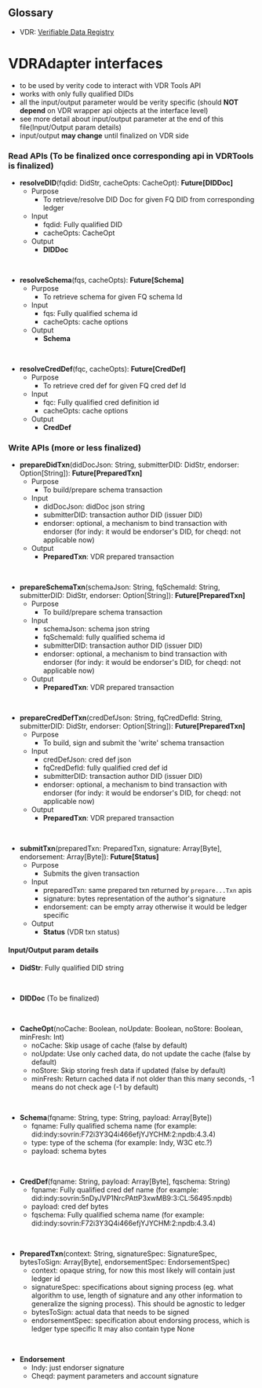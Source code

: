 ## Glossary
  * VDR: [Verifiable Data Registry](https://gitlab.com/evernym/verity/vdr-tools)
  
# VDRAdapter interfaces
  * to be used by verity code to interact with VDR Tools API
  * works with only fully qualified DIDs
  * all the input/output parameter would be verity specific (should **NOT depend** on VDR wrapper api objects at the interface level) 
  * see more detail about input/output parameter at the end of this file(Input/Output param details)
  * input/output **may change** until finalized on VDR side


### Read APIs (To be finalized once corresponding api in VDRTools is finalized)
* **resolveDID**(fqdid: DidStr, cacheOpts: CacheOpt): **Future[DIDDoc]**
  * Purpose
    * To retrieve/resolve DID Doc for given FQ DID from corresponding ledger
  * Input
    * fqdid: Fully qualified DID
    * cacheOpts: CacheOpt
  * Output
    * **DIDDoc**

<br/>

* **resolveSchema**(fqs, cacheOpts): **Future[Schema]**
  * Purpose
    * To retrieve schema for given FQ schema Id
  * Input
    * fqs: Fully qualified schema id
    * cacheOpts: cache options
  * Output
    * **Schema**

<br/>

* **resolveCredDef**(fqc, cacheOpts): **Future[CredDef]**
  * Purpose
    * To retrieve cred def for given FQ cred def Id
  * Input
    * fqc: Fully qualified cred definition id
    * cacheOpts: cache options
  * Output
      * **CredDef**


### Write APIs (more or less finalized)

* **prepareDidTxn**(didDocJson: String, submitterDID: DidStr, endorser: Option[String]): **Future[PreparedTxn]**
  * Purpose
    * To build/prepare schema transaction
  * Input
    * didDocJson: didDoc json string
    * submitterDID: transaction author DID (issuer DID)
    * endorser: optional, a mechanism to bind transaction with endorser
                (for indy: it would be endorser's DID, for cheqd: not applicable now)
  * Output
    * **PreparedTxn**: VDR prepared transaction

<br/>

* **prepareSchemaTxn**(schemaJson: String, fqSchemaId: String, submitterDID: DidStr, endorser: Option[String]): **Future[PreparedTxn]**
  * Purpose
    * To build/prepare schema transaction
  * Input
    * schemaJson: schema json string
    * fqSchemaId: fully qualified schema id
    * submitterDID: transaction author DID (issuer DID) 
    * endorser: optional, a mechanism to bind transaction with endorser 
                (for indy: it would be endorser's DID, for cheqd: not applicable now)
  * Output
    * **PreparedTxn**: VDR prepared transaction
    
<br/>

* **prepareCredDefTxn**(credDefJson: String, fqCredDefId: String, submitterDID: DidStr, endorser: Option[String]): **Future[PreparedTxn]**
  * Purpose
    * To build, sign and submit the 'write' schema transaction
  * Input
    * credDefJson: cred def json
    * fqCredDefId: fully qualified cred def id
    * submitterDID: transaction author DID (issuer DID)
    * endorser: optional, a mechanism to bind transaction with endorser
                (for indy: it would be endorser's DID, for cheqd: not applicable now)
  * Output
    * **PreparedTxn**: VDR prepared transaction

<br/>

* **submitTxn**(preparedTxn: PreparedTxn, signature: Array[Byte], endorsement: Array[Byte]): **Future[Status]**
  * Purpose
    * Submits the given transaction
  * Input
    * preparedTxn: same prepared txn returned by `prepare...Txn` apis
    * signature: bytes representation of the author's signature
    * endorsement: can be empty array otherwise it would be ledger specific
  * Output
    * **Status** (VDR txn status)


#### Input/Output param details
* **DidStr**: Fully qualified DID string


<br/>

* **DIDDoc** (To be finalized)


<br/>

* **CacheOpt**(noCache: Boolean, noUpdate: Boolean, noStore: Boolean, minFresh: Int)
  * noCache: Skip usage of cache (false by default)
  * noUpdate: Use only cached data, do not update the cache (false by default)
  * noStore: Skip storing fresh data if updated (false by default)
  * minFresh: Return cached data if not older than this many seconds, -1 means do not check age (-1 by default)

<br/>

* **Schema**(fqname: String, type: String, payload: Array[Byte])
  * fqname: Fully qualified schema name (for example: did:indy:sovrin:F72i3Y3Q4i466efjYJYCHM:2:npdb:4.3.4)
  * type: type of the schema (for example: Indy, W3C etc.?)
  * payload: schema bytes
  
<br/>

* **CredDef**(fqname: String, payload: Array[Byte], fqschema: String)
  * fqname: Fully qualified cred def name (for example: did:indy:sovrin:5nDyJVP1NrcPAttP3xwMB9:3:CL:56495:npdb)
  * payload: cred def bytes
  * fqschema: Fully qualified schema name (for example: did:indy:sovrin:F72i3Y3Q4i466efjYJYCHM:2:npdb:4.3.4) 

<br/>

* **PreparedTxn**(context: String, signatureSpec: SignatureSpec, bytesToSign: Array[Byte], endorsementSpec: EndorsementSpec)
  * context: opaque string, for now this most likely will contain just ledger id
  * signatureSpec: specifications about signing process (eg. what algorithm to use, length of signature 
                   and any other information to generalize the signing process). This should be agnostic to ledger 
  * bytesToSign: actual data that needs to be signed
  * endorsementSpec: specification about endorsing process, which is ledger type specific 
                     It may also contain type None

<br/>

* **Endorsement**
  * Indy: just endorser signature
  * Cheqd: payment parameters and account signature
